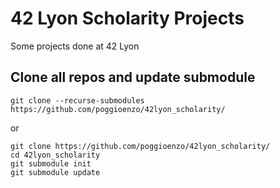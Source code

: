 # 42 Lyon Scholarity Projects
Some projects done at 42 Lyon

## Clone all repos and update submodule

```
git clone --recurse-submodules https://github.com/poggioenzo/42lyon_scholarity/
```
or
```
git clone https://github.com/poggioenzo/42lyon_scholarity/
cd 42lyon_scholarity
git submodule init
git submodule update
```

